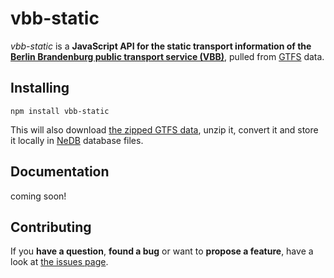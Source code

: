 # vbb-static

*vbb-static* is a **JavaScript API for the static transport information of the [Berlin Brandenburg public transport service (VBB)](http://www.vbb.de/)**, pulled from [GTFS](https://developers.google.com/transit/gtfs/) data.



## Installing

```shell
npm install vbb-static
```

This will also download [the zipped GTFS data](http://www.vbb.de/de/datei/GTFS_VBB_Jun2015_Dez2015.zip), unzip it, convert it and store it locally in [NeDB](https://github.com/louischatriot/nedb) database files.



## Documentation

coming soon!



## Contributing

If you **have a question**, **found a bug** or want to **propose a feature**, have a look at [the issues page](https://github.com/derhuerst/vbb-static/issues).
